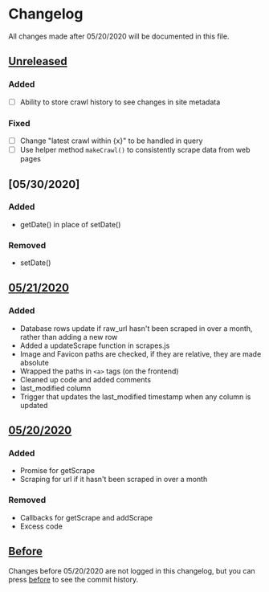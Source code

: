 # Changelog
All changes made after 05/20/2020 will be documented in this file.

## [Unreleased]
### Added
- [ ] Ability to store crawl history to see changes in site metadata

### Fixed
- [ ] Change "latest crawl within {x}" to be handled in query
- [ ] Use helper method `makeCrawl()` to consistently scrape data from web pages

## [05/30/2020]
### Added
 - getDate() in place of setDate()

### Removed
 - setDate() 

## [05/21/2020]
### Added
- Database rows update if raw_url hasn't been scraped in over a month, rather than adding a new row
- Added a updateScrape function in scrapes.js
- Image and Favicon paths are checked, if they are relative, they are made absolute
- Wrapped the paths in `<a>` tags (on the frontend)
- Cleaned up code and added comments 
- last_modified column
- Trigger that updates the last_modified timestamp when any column is updated

## [05/20/2020]
### Added
 - Promise for getScrape
 - Scraping for url if it hasn't been scraped in over a month

### Removed
 - Callbacks for getScrape and addScrape
 - Excess code

## [Before]
Changes before 05/20/2020 are not logged in this changelog, but you can press [before] to see the commit history.

[Unreleased]: https://github.com/Gbillington1/WebsiteScraper/compare/6872850..HEAD
[05/21/2020]: https://github.com/Gbillington1/WebsiteScraper/compare/57bd12d..6872850
[05/20/2020]: https://github.com/Gbillington1/WebsiteScraper/compare/ef92f98..57bd12d
[Before]: https://github.com/Gbillington1/WebsiteScraper/compare/4cd8ca9..ef92f98